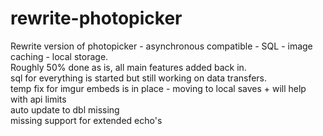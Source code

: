 # rewrite-photopicker
Rewrite version of photopicker - asynchronous compatible - SQL - image caching - local storage. <br>
Roughly 50% done as is, all main features added back in.<br>
sql for everything is started but still working on data transfers.<br>
temp fix for imgur embeds is in place - moving to local saves + will help with api limits<br>
auto update to dbl missing<br>
missing support for extended echo's<br>
